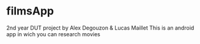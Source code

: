 # filmsApp
2nd year DUT project by Alex Degouzon & Lucas Maillet
This is an android app in wich you can research movies
